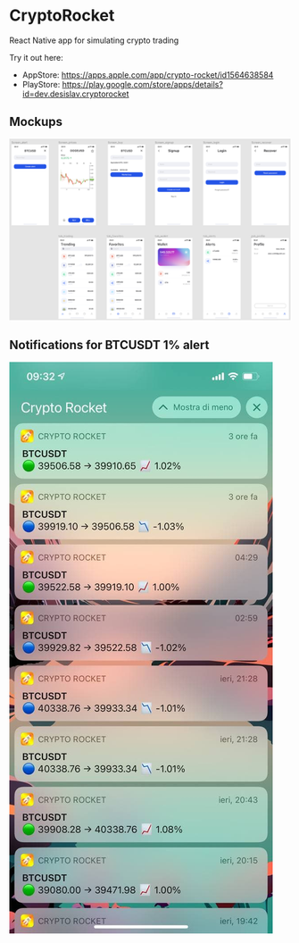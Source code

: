 # CryptoRocket
React Native app for simulating crypto trading

Try it out here:
- AppStore: https://apps.apple.com/app/crypto-rocket/id1564638584
- PlayStore: https://play.google.com/store/apps/details?id=dev.desislav.cryptorocket

## Mockups
![](Mockup.png)

## Notifications for BTCUSDT 1% alert

![](screenshots/notifications.jpg)
